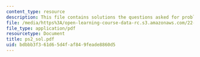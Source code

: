 ```yaml
---
content_type: resource
description: This file contains solutions the questions asked for problem set 2.
file: /media/https%3A/open-learning-course-data-rc.s3.amazonaws.com/22-38-probability-and-its-applications-to-reliability-quality-control-and-risk-assessment-fall-2005/bdbbb3f361d65d4faf849feade8860d5_ps2_sol.pdf
file_type: application/pdf
resourcetype: Document
title: ps2_sol.pdf
uid: bdbbb3f3-61d6-5d4f-af84-9feade8860d5
---
```

